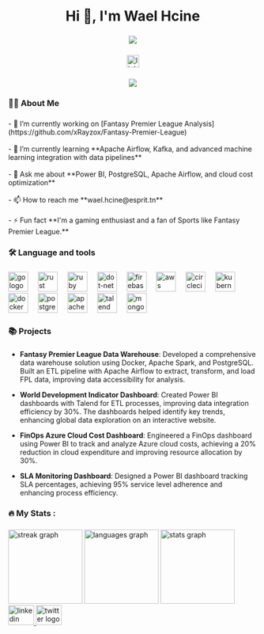 <h1 align="center">Hi 👋, I'm Wael Hcine</h1>

###

<div align="center">
  <img height="" src="https://media1.giphy.com/media/v1.Y2lkPTc5MGI3NjExa3p0N3F0aTZ0ZXR1NDl5NHk0OGF2dTZjZGo1ZnVuMGx4dWs5bDcwbCZlcD12MV9pbnRlcm5hbF9naWZfYnlfaWQmY3Q9Zw/NTtoU4hkyq8W48re2f/giphy.webp" />
</div>

###

<div align="center">
  <a href="https://www.linkedin.com/in/wael-hcine-08090b214/" target="_blank">
    <img src="https://img.shields.io/static/v1?message=LinkedIn&logo=linkedin&label=&color=0077B5&logoColor=white&labelColor=&style=for-the-badge" height="25" alt="linkedin logo" />
  </a>
</div>

###

<div align="center">
  <img src="https://visitor-badge.laobi.icu/badge?page_id=xRayzox.xRayzox&" />
</div>

###

<h3 align="left">👩‍💻  About Me</h3>

###

<p align="left">- 🔭 I’m currently working on [Fantasy Premier League Analysis](https://github.com/xRayzox/Fantasy-Premier-League)<br><br>- 🌱 I’m currently learning **Apache Airflow, Kafka, and advanced machine learning integration with data pipelines**<br><br>- 💬 Ask me about **Power BI, PostgreSQL, Apache Airflow, and cloud cost optimization**<br><br>- 📫 How to reach me **wael.hcine@esprit.tn**<br><br>- ⚡ Fun fact **I'm a gaming enthusiast and a fan of Sports like Fantasy Premier League.**</p>

###

<h3 align="left">🛠 Language and tools</h3>

###

<div align="left">
  <img src="https://cdn.jsdelivr.net/gh/devicons/devicon/icons/go/go-original-wordmark.svg" height="40" alt="go logo" />
  <img width="12" />
  <img src="https://cdn.jsdelivr.net/gh/devicons/devicon/icons/rust/rust-original.svg" height="40" alt="rust logo" />
  <img width="12" />
  <img src="https://cdn.jsdelivr.net/gh/devicons/devicon/icons/ruby/ruby-plain-wordmark.svg" height="40" alt="ruby logo" />
  <img width="12" />
  <img src="https://cdn.jsdelivr.net/gh/devicons/devicon/icons/dot-net/dot-net-plain-wordmark.svg" height="40" alt="dot-net logo" />
  <img width="12" />
  <img src="https://cdn.jsdelivr.net/gh/devicons/devicon/icons/firebase/firebase-plain-wordmark.svg" height="40" alt="firebase logo" />
  <img width="12" />
  <img src="https://cdn.jsdelivr.net/gh/devicons/devicon/icons/amazonwebservices/amazonwebservices-line-wordmark.svg" height="40" alt="aws logo" />
  <img width="12" />
  <img src="https://cdn.jsdelivr.net/gh/devicons/devicon/icons/circleci/circleci-plain.svg" height="40" alt="circleci logo" />
  <img width="12" />
  <img src="https://cdn.jsdelivr.net/gh/devicons/devicon/icons/kubernetes/kubernetes-plain.svg" height="40" alt="kubernetes logo" />
  <img width="12" />
  <img src="https://cdn.jsdelivr.net/gh/devicons/devicon/icons/docker/docker-plain-wordmark.svg" height="40" alt="docker logo" />
  <img width="12" />
  <img src="https://cdn.jsdelivr.net/gh/devicons/devicon/icons/postgresql/postgresql-original-wordmark.svg" height="40" alt="postgresql logo" />
  <img width="12" />
  <img src="https://cdn.jsdelivr.net/gh/devicons/devicon/icons/apache/apache-original-wordmark.svg" height="40" alt="apache logo" />
  <img width="12" />
  <img src="https://cdn.jsdelivr.net/gh/devicons/devicon/icons/talend/talend-original.svg" height="40" alt="talend logo" />
  <img width="12" />
  <img src="https://cdn.jsdelivr.net/gh/devicons/devicon/icons/mongodb/mongodb-original-wordmark.svg" height="40" alt="mongodb logo" />
</div>

###

<h3 align="left">📚 Projects</h3>

###

- **Fantasy Premier League Data Warehouse**: Developed a comprehensive data warehouse solution using Docker, Apache Spark, and PostgreSQL. Built an ETL pipeline with Apache Airflow to extract, transform, and load FPL data, improving data accessibility for analysis.
  
- **World Development Indicator Dashboard**: Created Power BI dashboards with Talend for ETL processes, improving data integration efficiency by 30%. The dashboards helped identify key trends, enhancing global data exploration on an interactive website.

- **FinOps Azure Cloud Cost Dashboard**: Engineered a FinOps dashboard using Power BI to track and analyze Azure cloud costs, achieving a 20% reduction in cloud expenditure and improving resource allocation by 30%.

- **SLA Monitoring Dashboard**: Designed a Power BI dashboard tracking SLA percentages, achieving 95% service level adherence and enhancing process efficiency.

###

<h3 align="left">🔥   My Stats :</h3>

###

<div align="left">
  <img src="https://streak-stats.demolab.com?user=xRayzox&locale=en&mode=daily&theme=default&hide_border=false&border_radius=5&order=3" height="150" alt="streak graph" />
  <img src="https://github-readme-stats.vercel.app/api/top-langs?username=xRayzox&locale=en&hide_title=false&layout=compact&card_width=320&langs_count=5&theme=default&hide_border=false&order=2" height="150" alt="languages graph" />
  <img src="https://github-readme-stats.vercel.app/api?username=xRayzox&hide_title=false&hide_rank=false&show_icons=true&include_all_commits=true&count_private=true&disable_animations=false&theme=default&locale=en&hide_border=false&order=1" height="150" alt="stats graph" />
</div>

<div align="left">
  <a href="https://www.linkedin.com/in/wael-hcine-08090b214/" target="_blank">
    <img src="https://raw.githubusercontent.com/maurodesouza/profile-readme-generator/master/src/assets/icons/social/linkedin/default.svg" width="52" height="40" alt="linkedin logo" />
  </a>
  <img src="https://raw.githubusercontent.com/maurodesouza/profile-readme-generator/master/src/assets/icons/social/twitter/default.svg" width="52" height="40" alt="twitter logo" />
</div>

###
